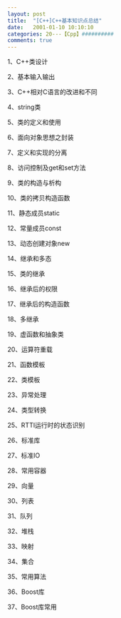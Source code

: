 ```yaml
---
layout: post
title:  "[C++]C++基本知识点总结"
date:   2001-01-10 10:10:10
categories: 20---【Cpp】##########
comments: true
---
```


1、C++类设计

2、基本输入输出

3、C++相对C语言的改进和不同

4、string类

5、类的定义和使用

6、面向对象思想之封装

7、定义和实现的分离

8、访问控制及get和set方法

9、类的构造与析构

10、类的拷贝构造函数

11、静态成员static

12、常量成员const

13、动态创建对象new

14、继承和多态

15、类的继承

16、继承后的权限

17、继承后的构造函数

18、多继承

19、虚函数和抽象类

20、运算符重载

21、函数模板

22、类模板

23、异常处理

24、类型转换

25、RTTI运行时的状态识别

26、标准库

27、标准IO

28、常用容器

29、向量

30、列表

31、队列

32、堆栈

33、映射

34、集合

35、常用算法

36、Boost库

37、Boost库常用
